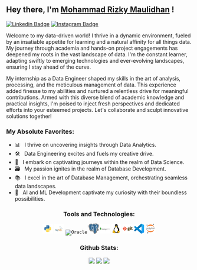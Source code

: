 ## Hey there, I'm [Mohammad Rizky Maulidhan](https://github.com/mrizkymaulidhan) !

[![Linkedin Badge](https://img.shields.io/badge/-LinkedIn-0e76a8?style=flat-square&logo=Linkedin&logoColor=white)](https://www.linkedin.com/in/mrizkymaulidhan/)
[![Instagram Badge](https://img.shields.io/badge/-Instagram-e4405f?style=flat-square&logo=Instagram&logoColor=white)](https://instagram.com/mrizkymaulidhan/)

Welcome to my data-driven world! I thrive in a dynamic environment, fueled by an insatiable appetite for learning and a natural affinity for all things data. My journey through academia and hands-on project engagements has deepened my roots in the vast landscape of data. I'm the constant learner, adapting swiftly to emerging technologies and ever-evolving landscapes, ensuring I stay ahead of the curve.

My internship as a Data Engineer shaped my skills in the art of analysis, processing, and the meticulous management of data. This experience added finesse to my abilities and nurtured a relentless drive for meaningful contributions. Armed with this diverse blend of academic knowledge and practical insights, I'm poised to inject fresh perspectives and dedicated efforts into your esteemed projects. Let's collaborate and sculpt innovative solutions together!

### My Absolute Favorites:

- 📊 &nbsp; I thrive on uncovering insights through Data Analytics.
- 🛠️ &nbsp; Data Engineering excites and fuels my creative drive.
- 🧪 &nbsp; I embark on captivating journeys within the realm of Data Science.
- 🗃️ &nbsp; My passion ignites in the realm of Database Development.
- 📚 &nbsp; I excel in the art of Database Management, orchestrating seamless data landscapes.
- 🤖 &nbsp; AI and ML Development captivate my curiosity with their boundless possibilities.

<div align="center">

### Tools and Technologies:

<code><img height="27" src="https://raw.githubusercontent.com/github/explore/80688e429a7d4ef2fca1e82350fe8e3517d3494d/topics/python/python.png" alt="Python"></code>
<code><img height="27" src="https://raw.githubusercontent.com/github/explore/80688e429a7d4ef2fca1e82350fe8e3517d3494d/topics/mysql/mysql.png" alt="MySQL"></code>
<code><img height="27" src="https://user-images.githubusercontent.com/25181517/117208736-bdedc080-adf5-11eb-912f-61c7d43705f6.png" alt="Oracle"></code>
<code><img height="27" src="https://raw.githubusercontent.com/github/explore/80688e429a7d4ef2fca1e82350fe8e3517d3494d/topics/postgresql/postgresql.png" alt="PostgreSQL"></code>
<code><img height="27" src="https://raw.githubusercontent.com/github/explore/80688e429a7d4ef2fca1e82350fe8e3517d3494d/topics/mongodb/mongodb.png" alt="MongoDB"></code>
<code><img height="27" src="https://raw.githubusercontent.com/github/explore/80688e429a7d4ef2fca1e82350fe8e3517d3494d/topics/linux/linux.png" alt="Linux"></code>
<code><img height="27" src="https://raw.githubusercontent.com/github/explore/80688e429a7d4ef2fca1e82350fe8e3517d3494d/topics/git/git.png" alt="Git"></code>
<code><img height="27" src="https://raw.githubusercontent.com/github/explore/78df643247d429f6cc873026c0622819ad797942/topics/visual-studio-code/visual-studio-code.png" alt="Visual Studio Code"></code>
<code><img height="27" src="https://raw.githubusercontent.com/github/explore/80688e429a7d4ef2fca1e82350fe8e3517d3494d/topics/jupyter-notebook/jupyter-notebook.png" alt="Jupyter Notebook"></code>

### Github Stats:

<img height="180em" src="https://github-readme-stats.vercel.app/api?username=mrizkymaulidhan&show_icons=true&include_all_commits=true" />
<img height="180em" src="https://github-readme-stats.vercel.app/api/top-langs/?username=mrizkymaulidhan&show_icons=true&layout=compact&langs_count=8"/>
<img height="180em" src="https://github-readme-streak-stats.herokuapp.com/?user=mrizkymaulidhan" />

</div>